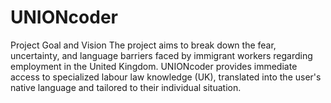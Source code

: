 # UNIONcoder
Project Goal and Vision The project aims to break down the fear, uncertainty, and language barriers faced by immigrant workers regarding employment in the United Kingdom.  UNIONcoder provides immediate access to specialized labour law knowledge (UK), translated into the user's native language and tailored to their individual situation.
